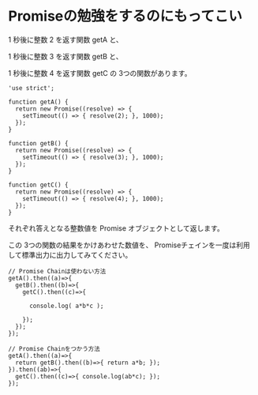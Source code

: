 # Promiseの勉強をするのにもってこい

1 秒後に整数 2 を返す関数 getA と、

1 秒後に整数 3 を返す関数 getB と、

1 秒後に整数 4 を返す関数 getC の 3つの関数があります。

```
'use strict';

function getA() {
  return new Promise((resolve) => {
    setTimeout(() => { resolve(2); }, 1000);
  });
}

function getB() {
  return new Promise((resolve) => {
    setTimeout(() => { resolve(3); }, 1000);
  });
}

function getC() {
  return new Promise((resolve) => {
    setTimeout(() => { resolve(4); }, 1000);
  });
}
```
それぞれ答えとなる整数値を Promise オブジェクトとして返します。


この 3つの関数の結果をかけあわせた数値を、 Promiseチェインを一度は利用して標準出力に出力してみてください。

```
// Promise Chainは使わない方法
getA().then((a)=>{
  getB().then((b)=>{
    getC().then((c)=>{
      
      console.log( a*b*c );

    });
  });
});
```

```
// Promise Chainをつかう方法
getA().then((a)=>{
  return getB().then((b)=>{ return a*b; });
}).then((ab)=>{
  getC().then((c)=>{ console.log(ab*c); });
});
```
